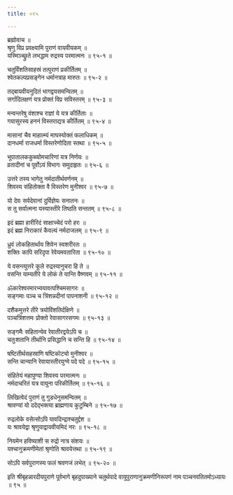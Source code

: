 ```yaml
---
title: ०९५

---
```

ब्रह्मोवाच ॥  
श्रृणु विप्र प्रवक्ष्यामि पुराणं वायवीयकम् ॥  
यस्मिञ्च्छ्रुते लभद्धाम रुद्रस्य परमात्मनः ॥ ९५-१ ॥  
  
चतुर्विंशतिसाहस्रं तत्पुराणं प्रकीर्तितम् ॥  
श्वेतकल्पप्रसङ्गेन धर्मानत्राह मारुतः ॥ ९५-२ ॥  
  
तद्बायवीयनुदितं भागद्वयसमन्वितम् ॥  
सर्गादिलक्षणं यत्र प्रोक्तं विप्र सविस्तरम् ॥ ९५-३ ॥  
  
मन्वन्तरेषु वंशाश्च राज्ञां ये यत्र कीर्तिताः ॥  
गयासुरस्य हननं विस्तराद्यत्र कीर्तितम् ॥ ९५-४ ॥  
  
मासानां चैव माहात्म्यं माघस्योक्तं फलाधिकम् ॥  
दानधर्मा राजधर्मा विस्तरेणोदिता स्तथा ॥ ९५-५ ॥  
  
भूपातालककुब्व्योमचारिणां यत्र निर्णयः ॥  
व्रतादीनां च पूर्वोऽयं विभागः समुदाहृतः ॥ ९५-६ ॥  
  
उत्तरे तस्य भागेतु नर्मदातीर्थवर्णनम् ॥  
शिवस्य संहितोक्ता वै विस्तरेण मुनीश्वर ॥ ९५-७ ॥  
  
यो देवः सर्वदेवानां दुर्विज्ञेयः सनातनः ॥  
स तु सर्वात्मना यस्यास्तीरे तिष्ठति सन्ततम् ॥ ९५-८ ॥  
  
इदं ब्रह्मा हारीरिदं साक्षाच्चेदं परो हरः ॥  
इदं ब्रह्म निराकारं कैवल्यं नर्मदाजलम् ॥ ९५-९ ॥  
  
ध्रुवं लोकहितार्थाय शिवेन स्वशरीरतः ॥  
शक्तिः कापि सरिदृपा रेवेयमवतारिता ॥ ९५-१० ॥  
  
ये वसन्त्युत्तरे कूले रुद्रस्यानुचरा हि ते ॥  
वसन्ति याम्यतीरे ये लोकं ते यान्ति वैष्णवम् ॥ ९५-११ ॥  
  
ॐकारेश्वरमारभ्ययावत्पश्चिमसागरः ॥  
सङ्गमाः पञ्च च त्रिंशन्नदीनां पापनाशनी ॥ ९५-१२ ॥  
  
दशैकमुत्तरे तीरे त्रयोविंशतिर्दक्षिणे ॥  
पञ्चत्रिंशत्तमः प्रोक्तो रेवासागरसगमः ॥ ९५-१३ ॥  
  
सङ्गमैः सहितान्येव रेवातीरद्वयेऽपि च ॥  
चतुःशतानि तीर्थानि प्रसिद्धानि च सन्ति हि ॥ ९५-१४ ॥  
  
षष्टितीर्थसहस्राणि षष्टिकोट्यो मुनीश्वर ॥  
सन्ति चान्यानि रेवायास्तीरयुग्मे पदे पदे ॥ ९५-१५ ॥  
  
संहितेयं महापुण्या शिवस्य परमात्मनः ॥  
नर्मदाचरितं यत्र वायुना परिकीर्तितम् ॥ ९५-१६ ॥  
  
लिखित्वेदं पुराणं तु गुडधेनुसमन्वितम् ॥  
श्रावण्यां यो ददेद्भक्त्या ब्राह्मणाय कुटुम्बिने ॥ ९५-१७ ॥  
  
रुद्रलोके वसेत्सोऽपि यावदिन्द्राश्चतुर्द्दश ॥  
यः श्रावयेद्वा श्रृणुयाद्वायवीयमिदं नरः ॥ ९५-१८ ॥  
  
नियमेन हविष्याशी स रुद्रो नात्र संशयः ॥  
यश्चानुक्रमणीमेतां श्रृणोति श्रावयेत्तथा ॥ ९५-१९ ॥  
  
सोऽपि सर्वपुराणस्य फलं श्रवणजं लभेत् ॥ ९५-२० ॥  
  
इति श्रीबृहन्नारदीयपुराणे पूर्वभागे बृहदुपाख्याने चतुर्थपादे वायुपुराणानुक्रमणीनिरूपणं नाम पञ्चनवतितमोऽध्यायः ॥ ९५ ॥